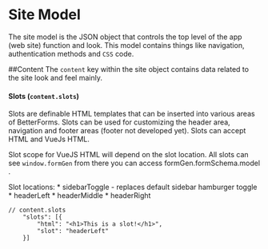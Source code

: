 # Site Model
The site model is the JSON object that controls the top level of the app (web site) function and look. This model contains things like navigation, authentication methods and `CSS` code.

##Content
The `content` key within the site object contains data related to the site look and feel mainly. 

#### Slots (`content.slots`)
Slots are definable HTML templates that can be inserted into various areas of BetterForms. Slots can be used for customizing the header area, navigation and footer areas (footer not developed yet).
Slots can accept HTML and VueJs HTML.

Slot scope for VueJS HTML will depend on the slot location. All slots can see `window.formGen` from there you can access formGen.formSchema.model .

Slot locations:
    * sidebarToggle - replaces default sidebar hamburger toggle
    * headerLeft
    * headerMiddle
    * headerRight

```
// content.slots
    "slots": [{
        "html": "<h1>This is a slot!</h1>",
        "slot": "headerLeft"
    }]

```
